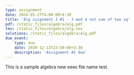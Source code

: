 ```yaml
---
type: assignment
date: 2024-05-27T4:00:00+4:30
title: 'Alg ssignment J #1 - 3 mod 4 not sum of two sq'
pdf: /static_files/algebra/alg.pdf
tex: /static_files/algebra/alg.tex
solutions: /static_files/algebra/alg.pdf
due_event: 
    type: due
    date: 2020-12-13T23:59:00+3:30
    description: 'Assignment #1 due'
---
```

This is a sample algebra new eeex file name test.
